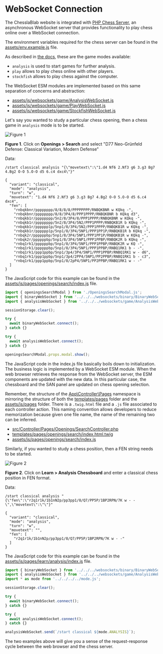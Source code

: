 # WebSocket Connection

The ChesslaBlab website is integrated with [PHP Chess Server](https://chesslablab.github.io/chess-server/), an asynchronous WebSocket server that provides functionality to play chess online over a WebSocket connection.

The environment variables required for the chess server can be found in the [assets/env.example.js](https://github.com/chesslablab/website/blob/main/assets/env.example.js) file.

As described in [the docs](https://chesslablab.github.io/chess-server/start/), these are the game modes available:

- `analysis` is used to start games for further analysis.
- `play` allows to play chess online with other players.
- `stockfish` allows to play chess against the computer.

The WebSocket ESM modules are implemented based on this same separation of concerns and abstraction:

- [assets/js/websockets/game/AnalysisWebSocket.js](https://github.com/chesslablab/website/blob/main/assets/js/websockets/game/AnalysisWebSocket.js)
- [assets/js/websockets/game/PlayWebSocket.js](https://github.com/chesslablab/website/blob/main/assets/js/websockets/game/PlayWebSocket.js)
- [assets/js/websockets/game/StockfishWebSocket.js](https://github.com/chesslablab/website/blob/main/assets/js/websockets/game/StockfishWebSocket.js)

Let's say you wanted to study a particular chess opening, then a chess game in `analysis` mode is to be started.

![Figure 1](https://raw.githubusercontent.com/chesslablab/website/main/docs/websocket-connection_01.png)

**Figure 1**. Click on **Openings > Search** and select "D77 Neo-Grünfeld Defense: Classical Variation, Modern Defense"

Data:

```text
/start classical analysis "{\"movetext\":\"1.d4 Nf6 2.Nf3 g6 3.g3 Bg7 4.Bg2 O-O 5.O-O d5 6.c4 dxc4\"}"
```

```text
{
  "variant": "classical",
  "mode": "analysis",
  "turn": "w",
  "movetext": "1.d4 Nf6 2.Nf3 g6 3.g3 Bg7 4.Bg2 O-O 5.O-O d5 6.c4 dxc4",
  "fen": [
    "rnbqkbnr/pppppppp/8/8/8/8/PPPPPPPP/RNBQKBNR w KQkq -",
    "rnbqkbnr/pppppppp/8/8/3P4/8/PPP1PPPP/RNBQKBNR b KQkq d3",
    "rnbqkb1r/pppppppp/5n2/8/3P4/8/PPP1PPPP/RNBQKBNR w KQkq -",
    "rnbqkb1r/pppppppp/5n2/8/3P4/5N2/PPP1PPPP/RNBQKB1R b KQkq -",
    "rnbqkb1r/pppppp1p/5np1/8/3P4/5N2/PPP1PPPP/RNBQKB1R w KQkq -",
    "rnbqkb1r/pppppp1p/5np1/8/3P4/5NP1/PPP1PP1P/RNBQKB1R b KQkq -",
    "rnbqk2r/ppppppbp/5np1/8/3P4/5NP1/PPP1PP1P/RNBQKB1R w KQkq -",
    "rnbqk2r/ppppppbp/5np1/8/3P4/5NP1/PPP1PPBP/RNBQK2R b KQkq -",
    "rnbq1rk1/ppppppbp/5np1/8/3P4/5NP1/PPP1PPBP/RNBQK2R w KQ -",
    "rnbq1rk1/ppppppbp/5np1/8/3P4/5NP1/PPP1PPBP/RNBQ1RK1 b - -",
    "rnbq1rk1/ppp1ppbp/5np1/3p4/3P4/5NP1/PPP1PPBP/RNBQ1RK1 w - d6",
    "rnbq1rk1/ppp1ppbp/5np1/3p4/2PP4/5NP1/PP2PPBP/RNBQ1RK1 b - c3",
    "rnbq1rk1/ppp1ppbp/5np1/8/2pP4/5NP1/PP2PPBP/RNBQ1RK1 w - -"
  ]
}
```

The JavaScript code for this example can be found in the [assets/js/pages/openings/search/index.js](https://github.com/chesslablab/website/blob/main/assets/js/pages/openings/search/index.js) file.

```js
import { openingsSearchModal } from './OpeningsSearchModal.js';
import { binaryWebSocket } from '../../../websockets/binary/BinaryWebSocket.js';
import { analysisWebSocket } from '../../../websockets/game/AnalysisWebSocket.js';

sessionStorage.clear();

try {
  await binaryWebSocket.connect();
} catch {}

try {
  await analysisWebSocket.connect();
} catch {}

openingsSearchModal.props.modal.show();
```

The JavaScript code in the index.js file basically boils down to initialization. The business logic is implemented by a WebSocket ESM module. When the web browser retrieves the response from the WebSocket server, the ESM components are updated with the new data. In this particular case, the chessboard and the SAN panel are updated on chess opening selection.

Remember, the structure of the [App\Controller\Pages](https://github.com/chesslablab/website/tree/main/src/Controller/Pages) namespace is mirroring the structure of both the [templates/pages](https://github.com/chesslablab/website/tree/main/templates/pages) folder and the [assets/js/pages](https://github.com/chesslablab/website/tree/main/assets/js/pages) folder. There is a `.twig.html` file and a `.js` file associated to each controller action. This naming convention allows developers to reduce memorization because given one file name, the name of the remaining two can be inferred.

- [src/Controller/Pages/Openings/SearchController.php](https://github.com/chesslablab/website/blob/main/src/Controller/Pages/Openings/SearchController.php)
- [templates/pages/openings/search/index.html.twig](https://github.com/chesslablab/website/blob/main/templates/pages/openings/search/index.html.twig)
- [assets/js/pages/openings/search/index.js](https://github.com/chesslablab/website/blob/main/assets/js/pages/openings/search/index.js)

Similarly, if you wanted to study a chess position, then a FEN string needs to be started.

![Figure 2](https://raw.githubusercontent.com/chesslablab/website/main/docs/websocket-connection_02.png)

**Figure 2**. Click on **Learn > Analysis Chessboard** and enter a classical chess position in FEN format.

Data:

```text
/start classical analysis "{\"fen\":\"r2q1r1k/1b1nN2p/pp3pp1/8/Q7/PP5P/1BP2RPN/7K w - -\",\"movetext\":\"\"}"
```

```text
{
  "variant": "classical",
  "mode": "analysis",
  "turn": "w",
  "movetext": "",
  "fen": [
    "r2q1r1k/1b1nN2p/pp3pp1/8/Q7/PP5P/1BP2RPN/7K w - -"
  ]
}
```

The JavaScript code for this example can be found in the [assets/js/pages/learn/analysis/index.js](https://github.com/chesslablab/website/blob/main/assets/js/pages/learn/analysis/index.js) file.

```js
import { binaryWebSocket } from '../../../websockets/binary/BinaryWebSocket.js';
import { analysisWebSocket } from '../../../websockets/game/AnalysisWebSocket.js';
import * as mode from '../../../../mode.js';

sessionStorage.clear();

try {
  await binaryWebSocket.connect();
} catch {}

try {
  await analysisWebSocket.connect();
} catch {}

analysisWebSocket.send(`/start classical ${mode.ANALYSIS}`);
```

The two examples above will give you a sense of the request-response cycle between the web browser and the chess server.
